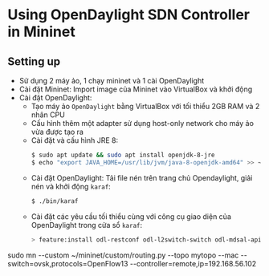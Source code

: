 # Using OpenDaylight SDN Controller in Mininet

## Setting up

-   Sử dụng 2 máy ảo, 1 chạy mininet và 1 cài OpenDaylight
-   Cài đặt Mininet: Import image của Mininet vào VirtualBox và khởi động
-   Cài đặt OpenDaylight:
    -   Tạo máy ảo `OpenDaylight` bằng VirtualBox với tối thiểu 2GB RAM và 2 nhân CPU
    -   Cấu hình thêm một adapter sử dụng host-only network cho máy ảo vừa được tạo ra
    -   Cài đặt và cấu hình JRE 8:
        ```bash
        $ sudo apt update && sudo apt install openjdk-8-jre
        $ echo "export JAVA_HOME=/usr/lib/jvm/java-8-openjdk-amd64" >> ~/.bashrc && source ~/.bashrc
        ```
    -   Cài đặt OpenDaylight: Tải file nén trên trang chủ Opendaylight, giải nén và khởi động `karaf`:
        ```bash
        $ ./bin/karaf
        ```
    -   Cài đặt các yêu cầu tối thiểu cùng với công cụ giao diện của OpenDaylight trong cửa sổ `karaf`:
        ```bash
        > feature:install odl-restconf odl-l2switch-switch odl-mdsal-apidocs odl-dlux-all
        ```

sudo mn --custom ~/mininet/custom/routing.py --topo mytopo --mac --switch=ovsk,protocols=OpenFlow13 --controller=remote,ip=192.168.56.102
